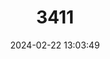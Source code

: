 ---
title: "3411"
category: "Bythiospeum tschapecki"
draft: false
date: 2024-02-22 13:03:49
languages:
  German: ["Steirische Hohlendeckelschnecke"]
---